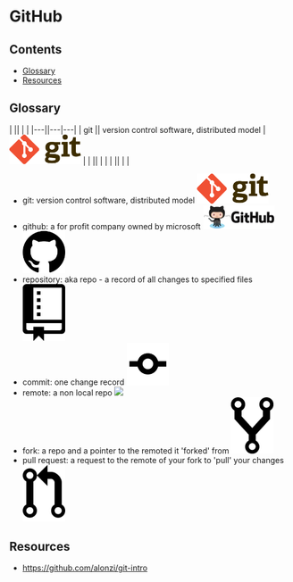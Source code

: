# GitHub

## Contents
* [Glossary](#glossary)
* [Resources](#resources)

## Glossary
|   ||   |   |
|---||---|---|
| git  || version control software, distributed model  | <img src="images/Git-Logo-2Color.png" width="128">  | 
|   ||   |   |
|   ||   |   |
* git: version control software, distributed model <img src="images/Git-Logo-2Color.png" width="128">
* github: a for profit company owned by microsoft <img src="images/github-logo.png" width="128"><img src="images/githublogo.png" width="76">
* repository: aka repo - a record of all changes to specified files <img src="images/repo.svg" width="76">
* commit: one change record <img src="images/commit.png" width="76">
* remote: a non local repo <img src="github-logo.png" width="128">
* fork: a repo and a pointer to the remoted it 'forked' from <img src="images/fork.png" width="76">
* pull request: a request to the remote of your fork to 'pull' your changes <img src="images/Octicons-git-pull-request.svg" width="76">

## Resources
* https://github.com/alonzi/git-intro

